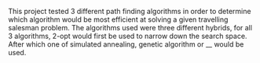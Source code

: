 This project tested 3 different path finding algorithms in order to determine which algorithm would be most efficient at solving a given travelling salesman problem. The algorithms used were three different hybrids, for all 3
algorithms, 2-opt would first be used to narrow down the search space. After which one of simulated annealing, genetic algorithm or __ would be used.
